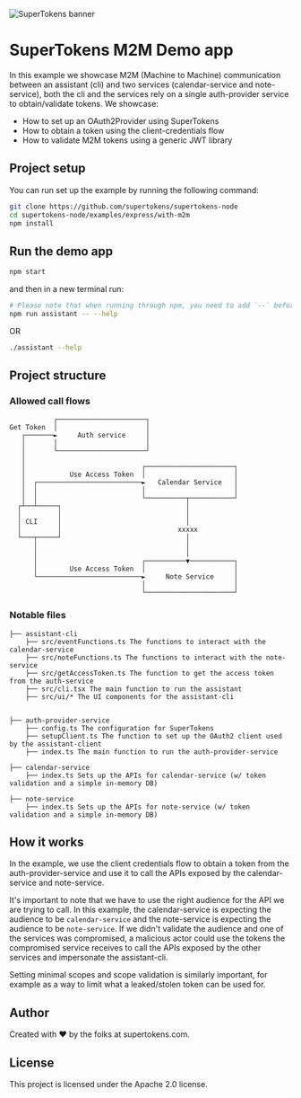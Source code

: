 ![SuperTokens banner](https://raw.githubusercontent.com/supertokens/supertokens-logo/master/images/Artboard%20%E2%80%93%2027%402x.png)

# SuperTokens M2M Demo app

In this example we showcase M2M (Machine to Machine) communication between an assistant (cli) and two services (calendar-service and note-service), both the cli and the services rely on a single auth-provider service to obtain/validate tokens. We showcase:

-   How to set up an OAuth2Provider using SuperTokens
-   How to obtain a token using the client-credentials flow
-   How to validate M2M tokens using a generic JWT library

## Project setup

You can run set up the example by running the following command:

```bash
git clone https://github.com/supertokens/supertokens-node
cd supertokens-node/examples/express/with-m2m
npm install
```

## Run the demo app

```bash
npm start
```

and then in a new terminal run:

```bash
# Please note that when running through npm, you need to add `--` before the argument list passed to the assistant cli
npm run assistant -- --help
```

OR

```bash
./assistant --help
```

## Project structure

### Allowed call flows

```
           ┌──────────────────────┐
Get Token  │                      │
   ┌───────►     Auth service     │
   │       │                      │
   │       └──────────────────────┘
   │
   │                             ┌──────────────────────┐
   │           Use Access Token  │                      │
   │  ┌──────────────────────────►   Calendar Service   │
   │  │                          │                      │
   │  │                          └──────────┬───────────┘
  ┌┴──┴─────┐                               │
  │         │                               │
  │ CLI     │                               │
  │         │                             xxxxx
  └───┬─────┘                               │
      │                                     │
      │                                     │
      │                          ┌──────────▼───────────┐
      │        Use Access Token  │                      │
      └──────────────────────────►     Note Service     │
                                 │                      │
                                 └──────────────────────┘
```

### Notable files

```
├── assistant-cli
    ├── src/eventFunctions.ts The functions to interact with the calendar-service
    ├── src/noteFunctions.ts The functions to interact with the note-service
    ├── src/getAccessToken.ts The function to get the access token from the auth-service
    ├── src/cli.tsx The main function to run the assistant
    ├── src/ui/* The UI components for the assistant-cli


├── auth-provider-service
    ├── config.ts The configuration for SuperTokens
    ├── setupClient.ts The function to set up the OAuth2 client used by the assistant-client
    ├── index.ts The main function to run the auth-provider-service

├── calendar-service
    ├── index.ts Sets up the APIs for calendar-service (w/ token validation and a simple in-memory DB)

├── note-service
    ├── index.ts Sets up the APIs for note-service (w/ token validation and a simple in-memory DB)
```

## How it works

In the example, we use the client credentials flow to obtain a token from the auth-provider-service and use it to call the APIs exposed by the calendar-service and note-service.

It's important to note that we have to use the right audience for the API we are trying to call. In this example, the calendar-service is expecting the audience to be `calendar-service` and the note-service is expecting the audience to be `note-service`. If we didn't validate the audience and one of the services was compromised, a malicious actor could use the tokens the compromised service receives to call the APIs exposed by the other services and impersonate the assistant-cli.

Setting minimal scopes and scope validation is similarly important, for example as a way to limit what a leaked/stolen token can be used for.

## Author

Created with :heart: by the folks at supertokens.com.

## License

This project is licensed under the Apache 2.0 license.
